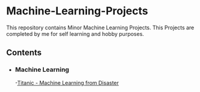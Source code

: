 # Machine-Learning-Projects
This repository contains Minor Machine Learning Projects.
This Projects are completed by me for self learning and hobby purposes.

## Contents
-   ### Machine Learning
	   
	   -[Titanic - Machine Learning from Disaster](https://github.com/SaileshP97/Machine-Learning-Projects/blob/6e7ad6de60a29ad3c5636c6779f42c28eb498041/Titanic%20-%20Machine%20Learning%20from%20Disaster/titanic-competition.ipynb)
